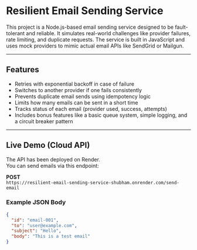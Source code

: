 # Resilient Email Sending Service

This project is a Node.js-based email sending service designed to be fault-tolerant and reliable. It simulates real-world challenges like provider failures, rate limiting, and duplicate requests. The service is built in JavaScript and uses mock providers to mimic actual email APIs like SendGrid or Mailgun.

---

## Features

- Retries with exponential backoff in case of failure
- Switches to another provider if one fails consistently
- Prevents duplicate email sends using idempotency logic
- Limits how many emails can be sent in a short time
- Tracks status of each email (provider used, success, attempts)
- Includes bonus features like a basic queue system, simple logging, and a circuit breaker pattern

---

## Live Demo (Cloud API)

The API has been deployed on Render.  
You can send emails via this endpoint:

**POST**  
`https://resilient-email-sending-service-shubham.onrender.com/send-email`

### Example JSON Body

```json
{
  "id": "email-001",
  "to": "user@example.com",
  "subject": "Hello",
  "body": "This is a test email"
}
